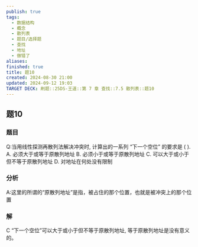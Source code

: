 ```yaml
---
publish: true
tags:
  - 数据结构
  - 概念
  - 散列表
  - 题目/选择题
  - 查找
  - 地址
  - 做错了
aliases: 
finished: true
title: 题10
created: 2024-08-30 21:00
updated: 2024-09-12 19:03
TARGET DECK: 刷题::25DS-王道::第 7 章 查找::7.5 散列表::题10
---
```

## 题10
### 题目
Q:当用线性探测再散列法解决冲突时, 计算出的一系列 “下一个空位” 的要求是 ( ).
A. 必须大于或等于原散列地址
B. 必须小于或等于原散列地址
C. 可以大于或小于但不等于原散列地址
D. 对地址在何处没有限制
### 分析
A:这里的所谓的“原散列地址”是指，被占住的那个位置，也就是被冲突上的那个位置
### 解
C
“下一个空位”可以大于或小于但不等于原散列地址, 等于原散列地址是没有意义的。
<!--ID: 1726632849842-->


